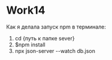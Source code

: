 # Work14

Как я делала запуск npm в терминале:

1. cd {путь к папке sever}
2. $npm install
3. npx json-server --watch db.json
